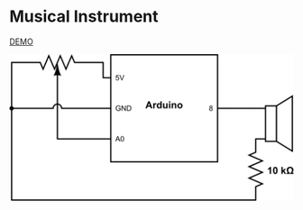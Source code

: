 # Musical Instrument

[DEMO](https://streamable.com/mewh84)

![schematic](instrument_schematic.png)
